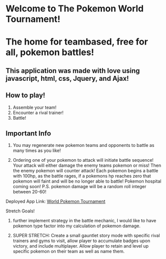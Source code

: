 # Welcome to The Pokemon World Tournament!

# The home for teambased, free for all, pokemon battles!

## This application was made with love using javascript, html, css, Jquery, and Ajax!

## How to play!

1. Assemble your team!
2. Encounter a rival trainer!
3. Battle!


## Important Info

1. You may regenerate new pokemon teams and opponents to battle as many times as you like!

2. Ordering one of your pokemon to attack will initiate battle sequence! Your attack will either damage the enemy teams pokemon or miss! Then the enemy pokemon will counter attack! Each pokemon begins a battle with 100hp, as the battle rages, if a pokemons hp reaches zero that pokemon will faint and will be no longer able to battle! Pokemon hospital coming soon! P.S. pokemon damage will be a random roll integer between 20-60!

Deployed App Link: 
[World Pokemon Tournament](https://6452e72c920a5d0677d8aee9--meek-treacle-ec8ccb.netlify.app/)

Stretch Goals!

1. further implement strategy in the battle mechanic, I would like to have pokemon type factor into my calculation of pokemon damage.

3. SUPER STRETCH: Create a small gauntlet story mode with specific rival trainers and gyms to visit, allow player to accumulate badges upon victory, and include multiplayer. Allow player to retain and level up specific pokemon on their team as well as name them.
